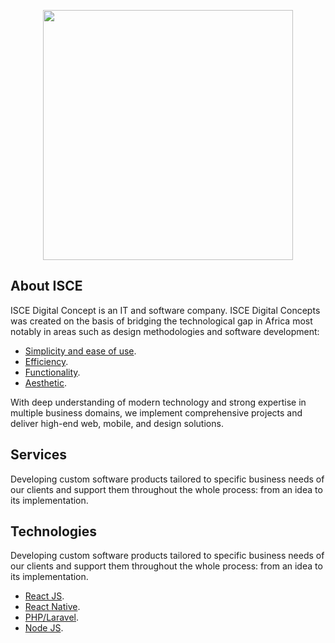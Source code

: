 <p align="center"><a href="https://laravel.com" target="_blank"><img src="https://raw.githubusercontent.com/laravel/art/master/logo-lockup/5%20SVG/2%20CMYK/1%20Full%20Color/laravel-logolockup-cmyk-red.svg" width="400"></a></p>

## About ISCE

ISCE Digital Concept is an IT and software company. ISCE Digital Concepts was created on the basis of bridging the technological gap in Africa most notably in areas such as design methodologies and software development:

- [Simplicity and ease of use](https://www.freecodecamp.org/news/the-junior-developers-guide-to-writing-super-clean-and-readable-code-cd2568e08aae).
- [Efficiency](https://bitsbox.com/blog/how-to-write-clear-and-efficient-code).
- [Functionality](https://cs.lmu.edu/~ray/notes/functionalprogramming/).
- [Aesthetic](https://pavlepesic.medium.com/beautiful-code-principles-39420873eff8).

With deep understanding of modern technology and strong expertise in multiple business domains, we implement comprehensive projects and deliver high-end web, mobile, and design solutions.

## Services

Developing custom software products tailored to specific business needs of our clients and support them throughout the whole process: from an idea to its implementation.

## Technologies

Developing custom software products tailored to specific business needs of our clients and support them throughout the whole process: from an idea to its implementation.

- [React JS](https://reactjs.org).
- [React Native](https://reactnative.dev).
- [PHP/Laravel](https://laravel.com).
- [Node JS](https://nodejs.org/en).